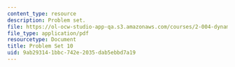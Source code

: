 ```yaml
---
content_type: resource
description: Problem set.
file: https://ol-ocw-studio-app-qa.s3.amazonaws.com/courses/2-004-dynamics-and-control-ii-spring-2008/9ab293141bbc742e2035dab5ebbd7a19_ps10.pdf
file_type: application/pdf
resourcetype: Document
title: Problem Set 10
uid: 9ab29314-1bbc-742e-2035-dab5ebbd7a19
---
```

